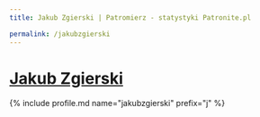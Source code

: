 ```yaml
---
title: Jakub Zgierski | Patromierz - statystyki Patronite.pl

permalink: /jakubzgierski
---
```


# [Jakub Zgierski](https://patronite.pl/jakubzgierski)

{% include profile.md name="jakubzgierski" prefix="j" %}
